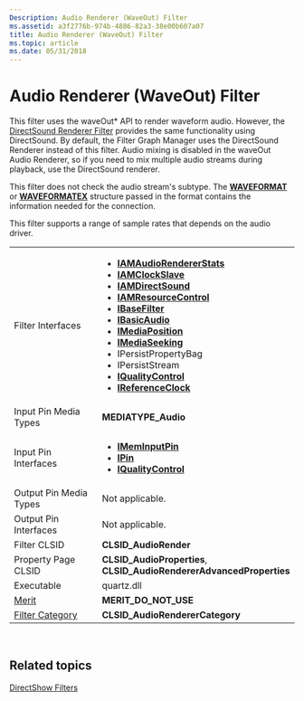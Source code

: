 ```yaml
---
Description: Audio Renderer (WaveOut) Filter
ms.assetid: a3f2776b-974b-4886-82a3-38e00b607a07
title: Audio Renderer (WaveOut) Filter
ms.topic: article
ms.date: 05/31/2018
---
```


# Audio Renderer (WaveOut) Filter

This filter uses the waveOut\* API to render waveform audio. However, the [DirectSound Renderer Filter](directsound-renderer-filter.md) provides the same functionality using DirectSound. By default, the Filter Graph Manager uses the DirectSound Renderer instead of this filter. Audio mixing is disabled in the waveOut Audio Renderer, so if you need to mix multiple audio streams during playback, use the DirectSound renderer.

This filter does not check the audio stream's subtype. The [**WAVEFORMAT**](https://docs.microsoft.com/windows/desktop/api/mmeapi/ns-mmeapi-twaveformatex) or [**WAVEFORMATEX**](https://msdn.microsoft.com/library/Dd390970(v=VS.85).aspx) structure passed in the format contains the information needed for the connection.

This filter supports a range of sample rates that depends on the audio driver.



<table>
<colgroup>
<col style="width: 50%" />
<col style="width: 50%" />
</colgroup>
<tbody>
<tr class="odd">
<td>Filter Interfaces</td>
<td><ul>
<li><a href="/windows/desktop/api/Strmif/nn-strmif-iamaudiorendererstats"><strong>IAMAudioRendererStats</strong></a></li>
<li><a href="/windows/desktop/api/Strmif/nn-strmif-iamclockslave"><strong>IAMClockSlave</strong></a></li>
<li><a href="/windows/desktop/api/Amaudio/nn-amaudio-iamdirectsound"><strong>IAMDirectSound</strong></a></li>
<li><a href="/windows/desktop/api/Strmif/nn-strmif-iamresourcecontrol"><strong>IAMResourceControl</strong></a></li>
<li><a href="/windows/desktop/api/Strmif/nn-strmif-ibasefilter"><strong>IBaseFilter</strong></a></li>
<li><a href="/windows/desktop/api/Control/nn-control-ibasicaudio"><strong>IBasicAudio</strong></a></li>
<li><a href="/windows/desktop/api/Control/nn-control-imediaposition"><strong>IMediaPosition</strong></a></li>
<li><a href="/windows/desktop/api/Strmif/nn-strmif-imediaseeking"><strong>IMediaSeeking</strong></a></li>
<li>IPersistPropertyBag</li>
<li>IPersistStream</li>
<li><a href="/windows/desktop/api/Strmif/nn-strmif-iqualitycontrol"><strong>IQualityControl</strong></a></li>
<li><a href="/windows/desktop/api/Strmif/nn-strmif-ireferenceclock"><strong>IReferenceClock</strong></a></li>
</ul></td>
</tr>
<tr class="even">
<td>Input Pin Media Types</td>
<td><strong>MEDIATYPE_Audio</strong></td>
</tr>
<tr class="odd">
<td>Input Pin Interfaces</td>
<td><ul>
<li><a href="/windows/desktop/api/Strmif/nn-strmif-imeminputpin"><strong>IMemInputPin</strong></a></li>
<li><a href="/windows/desktop/api/Strmif/nn-strmif-ipin"><strong>IPin</strong></a></li>
<li><a href="/windows/desktop/api/Strmif/nn-strmif-iqualitycontrol"><strong>IQualityControl</strong></a></li>
</ul></td>
</tr>
<tr class="even">
<td>Output Pin Media Types</td>
<td>Not applicable.</td>
</tr>
<tr class="odd">
<td>Output Pin Interfaces</td>
<td>Not applicable.</td>
</tr>
<tr class="even">
<td>Filter CLSID</td>
<td><strong>CLSID_AudioRender</strong></td>
</tr>
<tr class="odd">
<td>Property Page CLSID</td>
<td><strong>CLSID_AudioProperties</strong>, <strong>CLSID_AudioRendererAdvancedProperties</strong></td>
</tr>
<tr class="even">
<td>Executable</td>
<td>quartz.dll</td>
</tr>
<tr class="odd">
<td><a href="merit.md">Merit</a></td>
<td><strong>MERIT_DO_NOT_USE</strong></td>
</tr>
<tr class="even">
<td><a href="filter-categories.md">Filter Category</a></td>
<td><strong>CLSID_AudioRendererCategory</strong></td>
</tr>
</tbody>
</table>



 

## Related topics

<dl> <dt>

[DirectShow Filters](directshow-filters.md)
</dt> </dl>

 

 



